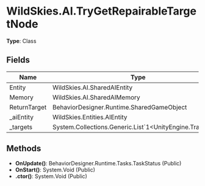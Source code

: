 ﻿# WildSkies.AI.TryGetRepairableTargetNode

**Type**: Class

## Fields

| Name | Type | Access |
|------|------|--------|
| Entity | WildSkies.AI.SharedAIEntity | Public |
| Memory | WildSkies.AI.SharedAIMemory | Public |
| ReturnTarget | BehaviorDesigner.Runtime.SharedGameObject | Public |
| _aiEntity | WildSkies.Entities.AIEntity | Private |
| _targets | System.Collections.Generic.List`1<UnityEngine.Transform> | Private |

## Methods

- **OnUpdate()**: BehaviorDesigner.Runtime.Tasks.TaskStatus (Public)
- **OnStart()**: System.Void (Public)
- **.ctor()**: System.Void (Public)

